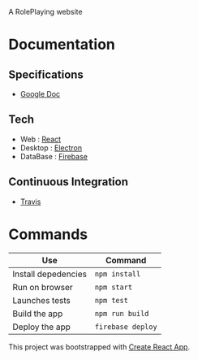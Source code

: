 
A RolePlaying website

# Documentation

## Specifications
- [Google Doc](https://docs.google.com/document/d/15AzZgX01uoMjGIJ7hrP3fjaZzr9-Dq3qhW_GvRdR_No/edit?usp=sharing)

## Tech
- Web : [React](https://reactjs.org/)
- Desktop : [Electron](https://electronjs.org/)
- DataBase : [Firebase](https://firebase.google.com/)

## Continuous Integration
- [Travis](https://travis-ci.com/Marmelade-Team/Roll_Inn)

# Commands

Use | Command
------------ | -------------
Install depedencies | `npm install`
Run on browser | `npm start`
Launches tests | `npm test`
Build the app | `npm run build`
Deploy the app | `firebase deploy`

This project was bootstrapped with [Create React App](https://github.com/facebook/create-react-app).
